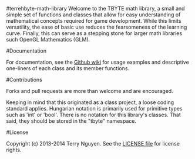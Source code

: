 #terrehbyte-math-library
Welcome to the TBYTE math library, a small and simple set of functions and classes that allow for easy understanding of mathematical concepts required for game development. While this limits versatility, the ease of basic use reduces the fearsomeness of the learning curve. Finally, this can serve as a stepping stone for larger math libraries such OpenGL Mathematics (GLM).

#Documentation

For documentation, see the [Github wiki](https://github.com/terrehbyte/terrehbyte-math-library/wiki "TBYTE Wiki") for usage examples and descriptive one-liners of each class and its member functions.

#Contributions

Forks and pull requests are more than welcome and are encouraged.

Keeping in mind that this originated as a class project, a loose coding standard applies. Hungarian notation is primarily used for primitive types such as 'int' or 'bool'. There is no notation for this library's classes. That said, they should be stored in the "tbyte" namespace.

#License

Copyright (c) 2013-2014 Terry Nguyen. See the [LICENSE file](https://github.com/terrehbyte/terrehbyte-math-library/blob/master/LICENSE.md "LICENSE.md") for license rights.
